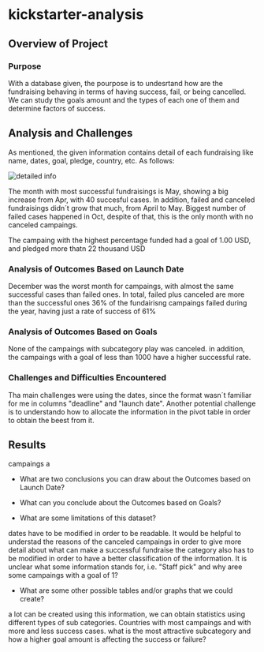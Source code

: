 # kickstarter-analysis

## Overview of Project
### Purpose

With a database given, the pourpose is to undesrtand how are the fundraising behaving in terms of having success, fail, or being cancelled. We can study the goals amount and the types of each one of them and determine factors of success.


## Analysis and Challenges
As mentioned, the given information contains detail of each fundraising like name, dates, goal, pledge, country, etc. As follows:

![detailed info](https://user-images.githubusercontent.com/108499271/177900381-b03cfce8-fba0-475f-adb1-3dd2a022c47d.png)


The month with most successful fundraisings is May, showing a big increase from Apr, with 40 succesful cases. In addition, failed and canceled fundraisings didn´t grow that much, from April to May. 
Biggest number of failed cases happened in Oct, despite of that, this is the only month with no canceled campaings.

The campaing with the highest percentage funded had a goal of 1.00 USD, and pledged more thatn 22 thousand USD




### Analysis of Outcomes Based on Launch Date

December was the worst month for campaings, with almost the same successful cases than failed ones. In total, failed plus canceled are more than the successful ones
36% of the fundairisng campaings failed during the year, having just a rate of success of 61%



### Analysis of Outcomes Based on Goals

None of the campaings with subcategory play was canceled. in addition, the campaings with a goal of less than 1000 have a higher successful rate.



### Challenges and Difficulties Encountered


Tha main challenges were using the dates, since the format wasn´t familiar for me in columns "deadline" and "launch date". 
Another potential challenge is to understando how to allocate the information in the pivot table in order to obtain the beest from it. 



## Results
campaings a
- What are two conclusions you can draw about the Outcomes based on Launch Date?

- What can you conclude about the Outcomes based on Goals?

- What are some limitations of this dataset?

dates have to be modified in order to be readable. It would be helpful to understad the reasons of the canceled campaings in order to give more detail about what can make a successful fundraise
the category also has to be modified in order to have a better classification of the information. It is unclear what some information stands for, i.e. "Staff pick" and why aree some campaings with a goal of 1?


- What are some other possible tables and/or graphs that we could create?

a lot can be created using this information, we can obtain statistics using different types of sub categories. Countries with most campaings and with more and less success cases. 
what is the most attractive subcategory and how a higher goal amount is affecting the success or failure?
